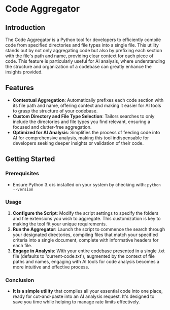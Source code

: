 # Code Aggregator

## Introduction

The Code Aggregator is a Python tool for developers to efficiently compile code from specified directories and file types into a single file. This utility stands out by not only aggregating code but also by prefixing each section with the file's path and name, providing clear context for each piece of code. This feature is particularly useful for AI analysis, where understanding the structure and organization of a codebase can greatly enhance the insights provided.

## Features

- **Contextual Aggregation**: Automatically prefixes each code section with its file path and name, offering context and making it easier for AI tools to grasp the structure of your codebase.
- **Custom Directory and File Type Selection**: Tailors searches to only include the directories and file types you find relevant, ensuring a focused and clutter-free aggregation.
- **Optimized for AI Analysis**: Simplifies the process of feeding code into AI for comprehensive analysis, making this tool indispensable for developers seeking deeper insights or validation of their code.

## Getting Started

### Prerequisites

- Ensure Python 3.x is installed on your system by checking with: `python --version`

### Usage

1. **Configure the Script**: Modify the script settings to specify the folders and file extensions you wish to aggregate. This customization is key to making the tool fit your unique requirements.
2. **Run the Aggregator**: Launch the script to commence the search through your designated directories, compiling files that match your specified criteria into a single document, complete with informative headers for each file.
3. **Engage in Analysis**: With your entire codebase presented in a single .txt file (defaults to 'current-code.txt'), augmented by the context of file paths and names, engaging with AI tools for code analysis becomes a more intuitive and effective process.


### Conclusion

- **It is a simple utility** that compiles all your essential code into one place, ready for cut-and-paste into an AI analysis request. It's designed to save you time while helping to manage rate limits effectively.
